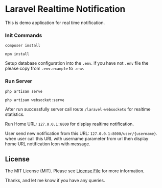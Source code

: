 # Laravel Realtime Notification
This is demo application for real time notification.

<h3>Init Commands</h3>

`composer install`

`npm install`

Setup database configuration into the `.env`. if you have not `.env` file the please copy from `.env.example` to `.env`.

<h3>Run Server</h3>

`php artisan serve`

`php artisan websocket:serve`

After run successfully server call route `/laravel-websockets` for realtime statistics.

Run Home URL: `127.0.0.1:8000` for display realtime notification.

User send new notification from this URL: `127.0.0.1:8000/user/{username}`. when user call this URL with username parameter from url then display home URL notification Icon with message.



## License

The MIT License (MIT). Please see [License File](LICENSE.md) for more information.

Thanks, and let me know if you have any queries.